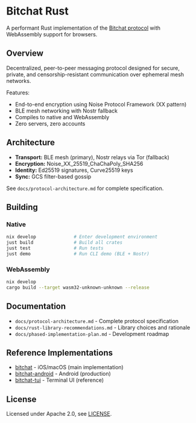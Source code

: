 # Bitchat Rust

A performant Rust implementation of the [Bitchat protocol](https://bitchat.free/) with WebAssembly support for browsers.

## Overview

Decentralized, peer-to-peer messaging protocol designed for secure, private, and censorship-resistant communication over ephemeral mesh networks.

Features:
- End-to-end encryption using Noise Protocol Framework (XX pattern)
- BLE mesh networking with Nostr fallback
- Compiles to native and WebAssembly
- Zero servers, zero accounts

## Architecture

- **Transport:** BLE mesh (primary), Nostr relays via Tor (fallback)
- **Encryption:** Noise_XX_25519_ChaChaPoly_SHA256
- **Identity:** Ed25519 signatures, Curve25519 keys
- **Sync:** GCS filter-based gossip

See `docs/protocol-architecture.md` for complete specification.

## Building

### Native
```bash
nix develop              # Enter development environment
just build               # Build all crates
just test                # Run tests
just demo                # Run CLI demo (BLE + Nostr)
```

### WebAssembly
```bash
nix develop
cargo build --target wasm32-unknown-unknown --release
```

## Documentation

- `docs/protocol-architecture.md` - Complete protocol specification
- `docs/rust-library-recommendations.md` - Library choices and rationale
- `docs/phased-implementation-plan.md` - Development roadmap

## Reference Implementations

- [bitchat](https://github.com/bitchat-dev/bitchat) - iOS/macOS (main implementation)
- [bitchat-android](https://github.com/bitchat-dev/bitchat-android) - Android (production)
- [bitchat-tui](https://github.com/bitchat-dev/bitchat-tui) - Terminal UI (reference)

## License

Licensed under Apache 2.0, see [LICENSE](LICENSE).